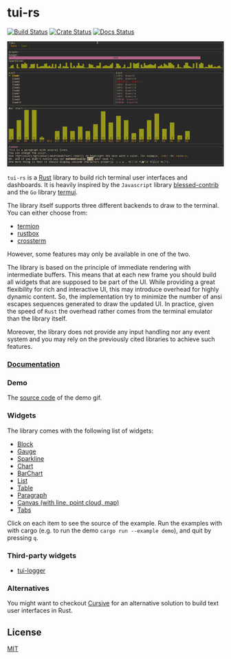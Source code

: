 # tui-rs

[![Build Status](https://travis-ci.org/fdehau/tui-rs.svg?branch=master)](https://travis-ci.org/fdehau/tui-rs)
[![Crate Status](https://img.shields.io/crates/v/tui.svg)](https://crates.io/crates/tui)
[![Docs Status](https://docs.rs/tui/badge.svg)](https://docs.rs/crate/tui/)

<img src="./assets/demo.gif" alt="Demo cast under Linux Termite with Inconsolata font 12pt">

`tui-rs` is a [Rust](https://www.rust-lang.org) library to build rich terminal
user interfaces and dashboards. It is heavily inspired by the `Javascript`
library [blessed-contrib](https://github.com/yaronn/blessed-contrib) and the
`Go` library [termui](https://github.com/gizak/termui).

The library itself supports three different backends to draw to the terminal. You
can either choose from:

  - [termion](https://github.com/ticki/termion)
  - [rustbox](https://github.com/gchp/rustbox)
  - [crossterm](https://github.com/TimonPost/crossterm)

However, some features may only be available in one of the two.

The library is based on the principle of immediate rendering with intermediate
buffers. This means that at each new frame you should build all widgets that are
supposed to be part of the UI. While providing a great flexibility for rich and
interactive UI, this may introduce overhead for highly dynamic content. So, the
implementation try to minimize the number of ansi escapes sequences generated to
draw the updated UI. In practice, given the speed of `Rust` the overhead rather
comes from the terminal emulator than the library itself.

Moreover, the library does not provide any input handling nor any event system and
you may rely on the previously cited libraries to achieve such features.

### [Documentation](https://docs.rs/tui)

### Demo

The [source code](examples/demo.rs) of the demo gif.

### Widgets

The library comes with the following list of widgets:

  * [Block](examples/block.rs)
  * [Gauge](examples/gauge.rs)
  * [Sparkline](examples/sparkline.rs)
  * [Chart](examples/chart.rs)
  * [BarChart](examples/bar_chart.rs)
  * [List](examples/list.rs)
  * [Table](examples/table.rs)
  * [Paragraph](examples/paragraph.rs)
  * [Canvas (with line, point cloud, map)](examples/canvas.rs)
  * [Tabs](examples/tabs.rs)

Click on each item to see the source of the example. Run the examples with with 
cargo (e.g. to run the demo `cargo run --example demo`), and quit by pressing `q`.

### Third-party widgets

* [tui-logger](https://github.com/gin66/tui-logger)

### Alternatives

You might want to checkout [Cursive](https://github.com/gyscos/Cursive) for an
alternative solution to build text user interfaces in Rust.

## License

[MIT](LICENSE)
